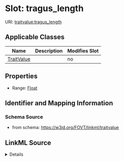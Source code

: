 

# Slot: tragus_length

URI: [traitvalue:tragus_length](http://purl.obolibrary.org/obo/FOVT/data#tragus_length)



<!-- no inheritance hierarchy -->





## Applicable Classes

| Name | Description | Modifies Slot |
| --- | --- | --- |
| [TraitValue](TraitValue.md) |  |  no  |







## Properties

* Range: [Float](Float.md)





## Identifier and Mapping Information







### Schema Source


* from schema: https://w3id.org/FOVT/linkml/traitvalue




## LinkML Source

<details>
```yaml
name: tragus_length
from_schema: https://w3id.org/FOVT/linkml/traitvalue
rank: 1000
alias: tragus_length
domain_of:
- TraitValue
range: float

```
</details>